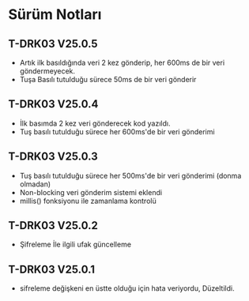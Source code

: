 # Sürüm Notları

## T-DRK03 V25.0.5
* Artık ilk basıldığında veri 2 kez gönderip, her 600ms de bir veri göndermeyecek.
* Tuşa Basılı tutulduğu sürece 50ms de bir veri gönderir 

## T-DRK03 V25.0.4
* İlk basımda 2 kez veri gönderecek kod yazıldı.
* Tuş basılı tutulduğu sürece her 600ms'de bir veri gönderimi

## T-DRK03 V25.0.3
* Tuş basılı tutulduğu sürece her 500ms'de bir veri gönderimi (donma olmadan)
* Non-blocking veri gönderim sistemi eklendi
* millis() fonksiyonu ile zamanlama kontrolü

## T-DRK03 V25.0.2
* Şifreleme İle ilgili ufak güncelleme

## T-DRK03 V25.0.1
* sifreleme değişkeni en üstte olduğu için hata veriyordu, Düzeltildi.